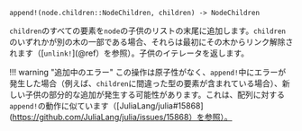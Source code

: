 ```
append!(node.children::NodeChildren, children) -> NodeChildren
```

`children`のすべての要素を`node`の子供のリストの末尾に追加します。`children`のいずれかが別の木の一部である場合、それらは最初にその木からリンク解除されます（[`unlink!`](@ref）を参照）。子供のイテレータを返します。

!!! warning "追加中のエラー"
    この操作は原子性がなく、`append!`中にエラーが発生した場合（例えば、`children`に間違った型の要素が含まれている場合）、新しい子供の部分的な追加が発生する可能性があります。これは、配列に対する`append!`の動作に似ています（[JuliaLang/julia#15868](https://github.com/JuliaLang/julia/issues/15868）を参照）。

